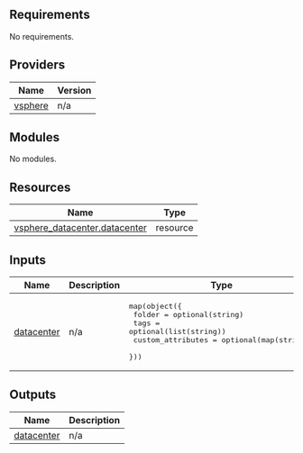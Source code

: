 ## Requirements

No requirements.

## Providers

| Name | Version |
|------|---------|
| <a name="provider_vsphere"></a> [vsphere](#provider\_vsphere) | n/a |

## Modules

No modules.

## Resources

| Name | Type |
|------|------|
| [vsphere_datacenter.datacenter](https://registry.terraform.io/providers/hashicorp/vsphere/latest/docs/resources/datacenter) | resource |

## Inputs

| Name | Description | Type | Default | Required |
|------|-------------|------|---------|:--------:|
| <a name="input_datacenter"></a> [datacenter](#input\_datacenter) | n/a | <pre>map(object({<br>    folder = optional(string)<br>    tags = optional(list(string))<br>    custom_attributes = optional(map(string))<br>  }))</pre> | n/a | yes |

## Outputs

| Name | Description |
|------|-------------|
| <a name="output_datacenter"></a> [datacenter](#output\_datacenter) | n/a |
